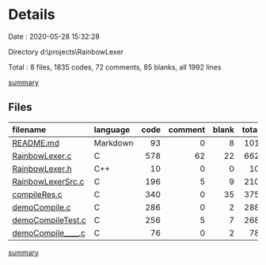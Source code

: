 # Details

Date : 2020-05-28 15:32:28

Directory d:\projects\RainbowLexer

Total : 8 files,  1835 codes, 72 comments, 85 blanks, all 1992 lines

[summary](results.md)

## Files
| filename | language | code | comment | blank | total |
| :--- | :--- | ---: | ---: | ---: | ---: |
| [README.md](/README.md) | Markdown | 93 | 0 | 8 | 101 |
| [RainbowLexer.c](/RainbowLexer.c) | C | 578 | 62 | 22 | 662 |
| [RainbowLexer.h](/RainbowLexer.h) | C++ | 10 | 0 | 0 | 10 |
| [RainbowLexerSrc.c](/RainbowLexerSrc.c) | C | 196 | 5 | 9 | 210 |
| [compileRes.c](/compileRes.c) | C | 340 | 0 | 35 | 375 |
| [demoCompile.c](/demoCompile.c) | C | 286 | 0 | 2 | 288 |
| [demoCompileTest.c](/demoCompileTest.c) | C | 256 | 5 | 7 | 268 |
| [demoCompile____.c](/demoCompile____.c) | C | 76 | 0 | 2 | 78 |

[summary](results.md)